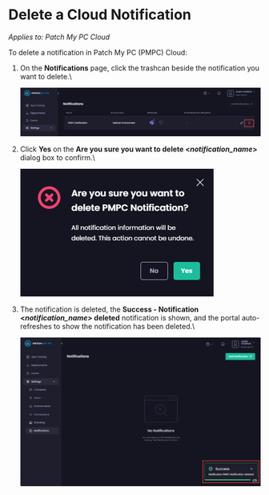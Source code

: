 # Delete a Cloud Notification

_Applies to: Patch My PC Cloud_

To delete a notification in Patch My PC (PMPC) Cloud:

1.  On the **Notifications** page, click the trashcan beside the notification you want to delete.\


    ![Clicking the trashcan beside the relevant notification you want to delete](/_images/image-(1609).png "Clicking the trashcan beside the relevant notification you want to delete")
2.  Click **Yes** on the **Are you sure you want to delete <**_**notification\_name**_**>** dialog box to confirm.\


    ![](/_images/image-(1610).png)
3.  The notification is deleted, the **Success - Notification <**_**notification\_name>**_**&#x20;deleted** notification is shown, and the portal auto-refreshes to show the notification has been deleted.\


    ![](/_images/image-(696).png)